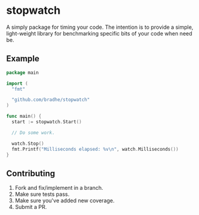 # stopwatch

A simply package for timing your code. The intention is to provide a simple,
light-weight library for benchmarking specific bits of your code when need be.

## Example

```go
package main

import (
  "fmt"

  "github.com/bradhe/stopwatch"
)

func main() {
  start := stopwatch.Start()

  // Do some work.

  watch.Stop()
  fmt.Printf("Milliseconds elapsed: %v\n", watch.Milliseconds())
}
```

## Contributing

1. Fork and fix/implement in a branch.
1. Make sure tests pass.
1. Make sure you've added new coverage.
1. Submit a PR.
